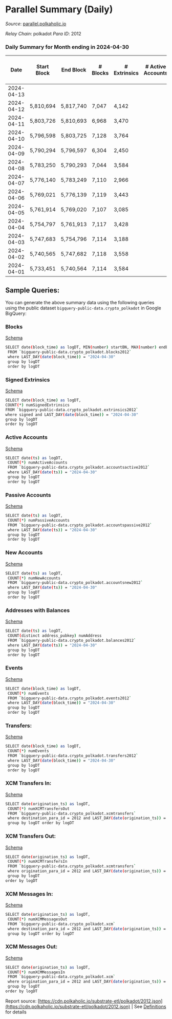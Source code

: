 # Parallel Summary (Daily)

_Source_: [parallel.polkaholic.io](https://parallel.polkaholic.io)

*Relay Chain*: polkadot
*Para ID*: 2012



### Daily Summary for Month ending in 2024-04-30


| Date    | Start Block | End Block | # Blocks | # Extrinsics | # Active Accounts | # Passive Accounts | # New Accounts | # Addresses | # Events  | # Transfers ($USD) | # XCM Transfers In ($USD) | # XCM Transfers Out ($USD) | # XCM In | # XCM Out | Issues |
|---------|-------------|-----------|----------|--------------|-------------------|--------------------|----------------|-------------|-----------|--------------------|---------------------------|----------------------------|----------|-----------|--------|
| 2024-04-13 |  |  |  |  |  |  |  |  |  |   |   |   |  |  |  |
| 2024-04-12 | 5,810,694 | 5,817,740 | 7,047 | 4,142 |  |  |  |  | 38,889 | 713  |   |   |  |  |  |
| 2024-04-11 | 5,803,726 | 5,810,693 | 6,968 | 3,470 |  |  |  |  | 34,182 | 312  |   |   |  |  |  |
| 2024-04-10 | 5,796,598 | 5,803,725 | 7,128 | 3,764 |  |  |  | 51,145 | 36,460 | 466  |   |   |  |  |  |
| 2024-04-09 | 5,790,294 | 5,796,597 | 6,304 | 2,450 |  |  |  | 51,138 | 27,087 | 589  |   |   |  |  |  |
| 2024-04-08 | 5,783,250 | 5,790,293 | 7,044 | 3,584 |  |  |  |  | 34,289 | 524  |   |   |  |  |  |
| 2024-04-07 | 5,776,140 | 5,783,249 | 7,110 | 2,966 |  |  |  | 51,123 | 31,260 | 667  |   |   |  |  |  |
| 2024-04-06 | 5,769,021 | 5,776,139 | 7,119 | 3,443 |  |  |  |  | 34,510 | 915  |   |   |  |  |  |
| 2024-04-05 | 5,761,914 | 5,769,020 | 7,107 | 3,085 |  |  |  | 51,099 | 32,073 | 778  |   |   |  |  |  |
| 2024-04-04 | 5,754,797 | 5,761,913 | 7,117 | 3,428 |  |  |  |  | 33,609 | 552  |   |   |  |  |  |
| 2024-04-03 | 5,747,683 | 5,754,796 | 7,114 | 3,188 |  |  |  | 51,090 | 31,439 | 306  |   |   |  |  |  |
| 2024-04-02 | 5,740,565 | 5,747,682 | 7,118 | 3,558 |  |  |  | 51,088 | 33,762 | 440  |   |   |  |  |  |
| 2024-04-01 | 5,733,451 | 5,740,564 | 7,114 | 3,584 |  |  |  | 51,082 | 33,893 | 426  |   |   |  |  |  |

## Sample Queries:
You can generate the above summary data using the following queries using the public dataset `bigquery-public-data.crypto_polkadot` in Google BigQuery:


### Blocks 

[Schema](https://github.com/colorfulnotion/substrate-etl/blob/main/schema/blocks.json)

```bash
SELECT date(block_time) as logDT, MIN(number) startBN, MAX(number) endBN, COUNT(*) numBlocks 
 FROM `bigquery-public-data.crypto_polkadot.blocks2012`  
 where LAST_DAY(date(block_time)) = "2024-04-30" 
 group by logDT 
 order by logDT
```

### Signed Extrinsics 

[Schema](https://github.com/colorfulnotion/substrate-etl/blob/main/schema/extrinsics.json)

```bash
SELECT date(block_time) as logDT, 
COUNT(*) numSignedExtrinsics 
FROM `bigquery-public-data.crypto_polkadot.extrinsics2012`  
where signed and LAST_DAY(date(block_time)) = "2024-04-30" 
group by logDT 
order by logDT
```

### Active Accounts 

[Schema](https://github.com/colorfulnotion/substrate-etl/blob/main/schema/accountsactive.json)

```bash
SELECT date(ts) as logDT, 
 COUNT(*) numActiveAccounts 
 FROM `bigquery-public-data.crypto_polkadot.accountsactive2012` 
 where LAST_DAY(date(ts)) = "2024-04-30" 
 group by logDT 
 order by logDT
```

### Passive Accounts 

[Schema](https://github.com/colorfulnotion/substrate-etl/blob/main/schema/accountspassive.json)

```bash
SELECT date(ts) as logDT, 
 COUNT(*) numPassiveAccounts 
 FROM `bigquery-public-data.crypto_polkadot.accountspassive2012` 
 where LAST_DAY(date(ts)) = "2024-04-30" 
 group by logDT 
 order by logDT
```

### New Accounts 

[Schema](https://github.com/colorfulnotion/substrate-etl/blob/main/schema/accountsnew.json)

```bash
SELECT date(ts) as logDT, 
 COUNT(*) numNewAccounts 
 FROM `bigquery-public-data.crypto_polkadot.accountsnew2012` 
 where LAST_DAY(date(ts)) = "2024-04-30" 
 group by logDT
 order by logDT
```

### Addresses with Balances 

[Schema](https://github.com/colorfulnotion/substrate-etl/blob/main/schema/balances.json)

```bash
SELECT date(ts) as logDT,
 COUNT(distinct address_pubkey) numAddress 
 FROM `bigquery-public-data.crypto_polkadot.balances2012` 
 where LAST_DAY(date(ts)) = "2024-04-30" 
 group by logDT 
 order by logDT
```

### Events 

[Schema](https://github.com/colorfulnotion/substrate-etl/blob/main/schema/events.json)

```bash
SELECT date(block_time) as logDT, 
 COUNT(*) numEvents 
 FROM `bigquery-public-data.crypto_polkadot.events2012` 
 where LAST_DAY(date(block_time)) = "2024-04-30" 
 group by logDT 
 order by logDT
```

### Transfers:

[Schema](https://github.com/colorfulnotion/substrate-etl/blob/main/schema/transfers.json)

```bash
SELECT date(block_time) as logDT, 
 COUNT(*) numEvents 
 FROM `bigquery-public-data.crypto_polkadot.transfers2012` 
 where LAST_DAY(date(block_time)) = "2024-04-30" 
 group by logDT 
 order by logDT
```

### XCM Transfers In: 

[Schema](https://github.com/colorfulnotion/substrate-etl/blob/main/schema/xcmtransfers.json)

```bash
SELECT date(origination_ts) as logDT, 
 COUNT(*) numXCMTransfersOut 
 FROM `bigquery-public-data.crypto_polkadot.xcmtransfers` 
 where destination_para_id = 2012 and LAST_DAY(date(origination_ts)) = "2024-04-30" 
 group by logDT order by logDT
```

### XCM Transfers Out: 

[Schema](https://github.com/colorfulnotion/substrate-etl/blob/main/schema/xcmtransfers.json)

```bash
SELECT date(origination_ts) as logDT, 
 COUNT(*) numXCMTransfersIn 
 FROM `bigquery-public-data.crypto_polkadot.xcmtransfers` 
 where origination_para_id = 2012 and LAST_DAY(date(origination_ts)) = "2024-04-30" 
 group by logDT 
order by logDT
```

### XCM Messages In: 

[Schema](https://github.com/colorfulnotion/substrate-etl/blob/main/schema/xcm.json)

```bash
SELECT date(origination_ts) as logDT, 
 COUNT(*) numXCMMessagesOut 
 FROM `bigquery-public-data.crypto_polkadot.xcm` 
 where destination_para_id = 2012 and LAST_DAY(date(origination_ts)) = "2024-04-30" 
 group by logDT order by logDT
```

### XCM Messages Out: 

[Schema](https://github.com/colorfulnotion/substrate-etl/blob/main/schema/xcm.json)

```bash
SELECT date(origination_ts) as logDT, 
 COUNT(*) numXCMMessagesIn 
 FROM `bigquery-public-data.crypto_polkadot.xcm` 
 where origination_para_id = 2012 and LAST_DAY(date(origination_ts)) = "2024-04-30" 
 group by logDT 
order by logDT
```


Report source: [https://cdn.polkaholic.io/substrate-etl/polkadot/2012.json](https://cdn.polkaholic.io/substrate-etl/polkadot/2012.json) | See [Definitions](/DEFINITIONS.md) for details
